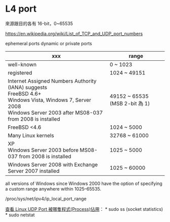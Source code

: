 # L4 port

來源跟目的各有 16-bit，0~65535

https://en.wikipedia.org/wiki/List_of_TCP_and_UDP_port_numbers

ephemeral ports
dynamic or private ports

xxx|range
--|--
well-known|0 ~ 1023
registered | 1024 ~ 49151
Internet Assigned Numbers Authority (IANA) suggests<br>FreeBSD 4.6+<br>Windows Vista, Windows 7, Server 2008<br>Windows Server 2003 after MS08-037 from 2008 is installed|49152 ~ 65535 (MSB 2-bit 為 1)
FreeBSD <4.6|1024 ~ 5000
Many Linux kernels|32768 ~ 61000
XP<br>Windows Server 2003 before MS08-037 from 2008 is installed|1025 ~ 5000
Windows Server 2008 with Exchange Server 2007 installed|1025 ~ 60000

all versions of Windows since Windows 2000 have the option of specifying a custom range anywhere within 1025–65535.

/proc/sys/net/ipv4/ip_local_port_range

[查看 Linux UDP Port 被哪隻程式(Process)佔用](https://blog.longwin.com.tw/2017/11/linux-port-process-udp-check-2017)：
	* sudo ss (socket statistics)
	* sudo netstat
